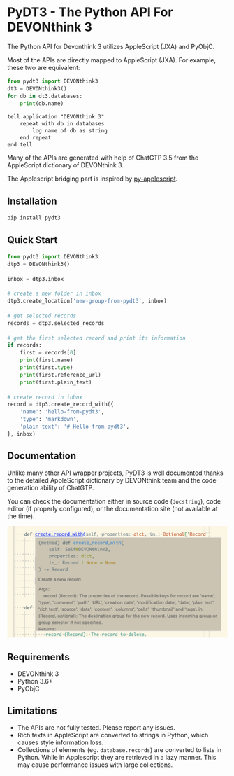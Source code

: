 # PyDT3 - The Python API For DEVONthink 3

The Python API for Devonthink 3 utilizes AppleScript (JXA) and PyObjC.

Most of the APIs are directly mapped to AppleScript (JXA).
For example, these two are equivalent:

```python
from pydt3 import DEVONthink3
dt3 = DEVONthink3()
for db in dt3.databases:
    print(db.name)
```

```applescript
tell application "DEVONthink 3"
    repeat with db in databases
        log name of db as string
    end repeat
end tell
```

Many of the APIs are generated with help of ChatGTP 3.5 from the AppleScript dictionary of DEVONthink 3.

The Applescript bridging part is inspired by [py-applescript](https://github.com/rdhyee/py-applescript).

## Installation

```bash
pip install pydt3
```

## Quick Start

```python
from pydt3 import DEVONthink3
dtp3 = DEVONthink3()

inbox = dtp3.inbox

# create a new folder in inbox
dtp3.create_location('new-group-from-pydt3', inbox)

# get selected records
records = dtp3.selected_records

# get the first selected record and print its information
if records:
    first = records[0]
    print(first.name)
    print(first.type)
    print(first.reference_url)
    print(first.plain_text)

# create record in inbox
record = dtp3.create_record_with({
    'name': 'hello-from-pydt3',
    'type': 'markdown',
    'plain text': '# Hello from pydt3',
}, inbox)
```

## Documentation

Unlike many other API wrapper projects, PyDT3 is well documented thanks to the detailed AppleScript dictionary by DEVONthink team and the code generation ability of ChatGTP.

You can check the documentation either in source code (`docstring`), code editor (if properly configured), or the documentation site (not available at the time).

![documentation-in-editor](images/create_record_with_doc.png)

## Requirements

- DEVONthink 3
- Python 3.6+
- PyObjC

## Limitations

- The APIs are not fully tested. Please report any issues.
- Rich texts in AppleScript are converted to strings in Python, which causes style information loss.
- Collections of elements (eg. `database.records`) are converted to lists in Python. While in Applescript they are retrieved in a lazy manner. This may cause performance issues with large collections.
